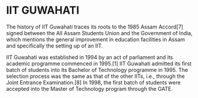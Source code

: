 # IIT GUWAHATI

The history of IIT Guwahati traces its roots to the 1985 Assam Accord[7] signed between the All Assam Students Union and the Government of India, which mentions the general improvement in education facilities in Assam and specifically the setting up of an IIT.

IIT Guwahati was established in 1994 by an act of parliament and its academic programme commenced in 1995.[1] IIT Guwahati admitted its first batch of students into its Bachelor of Technology programme in 1995. The selection process was the same as that of the other IITs, i.e., through the Joint Entrance Examination.[8] In 1998, the first batch of students were accepted into the Master of Technology program through the GATE.



